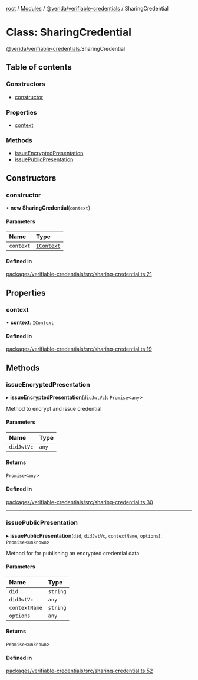 [root](../README.md) / [Modules](../modules.md) / [@verida/verifiable-credentials](../modules/verida_verifiable_credentials.md) / SharingCredential

# Class: SharingCredential

[@verida/verifiable-credentials](../modules/verida_verifiable_credentials.md).SharingCredential

## Table of contents

### Constructors

- [constructor](verida_verifiable_credentials.SharingCredential.md#constructor)

### Properties

- [context](verida_verifiable_credentials.SharingCredential.md#context)

### Methods

- [issueEncryptedPresentation](verida_verifiable_credentials.SharingCredential.md#issueencryptedpresentation)
- [issuePublicPresentation](verida_verifiable_credentials.SharingCredential.md#issuepublicpresentation)

## Constructors

### constructor

• **new SharingCredential**(`context`)

#### Parameters

| Name | Type |
| :------ | :------ |
| `context` | [`IContext`](../interfaces/verida_verifiable_credentials._internal_.IContext.md) |

#### Defined in

[packages/verifiable-credentials/src/sharing-credential.ts:21](https://github.com/verida/verida-js/blob/a690f60/packages/verifiable-credentials/src/sharing-credential.ts#L21)

## Properties

### context

• **context**: [`IContext`](../interfaces/verida_verifiable_credentials._internal_.IContext.md)

#### Defined in

[packages/verifiable-credentials/src/sharing-credential.ts:19](https://github.com/verida/verida-js/blob/a690f60/packages/verifiable-credentials/src/sharing-credential.ts#L19)

## Methods

### issueEncryptedPresentation

▸ **issueEncryptedPresentation**(`didJwtVc`): `Promise`<`any`\>

Method to encrypt and issue credential

#### Parameters

| Name | Type |
| :------ | :------ |
| `didJwtVc` | `any` |

#### Returns

`Promise`<`any`\>

#### Defined in

[packages/verifiable-credentials/src/sharing-credential.ts:30](https://github.com/verida/verida-js/blob/a690f60/packages/verifiable-credentials/src/sharing-credential.ts#L30)

___

### issuePublicPresentation

▸ **issuePublicPresentation**(`did`, `didJwtVc`, `contextName`, `options`): `Promise`<`unknown`\>

 Method for for publishing an encrypted credential data

#### Parameters

| Name | Type |
| :------ | :------ |
| `did` | `string` |
| `didJwtVc` | `any` |
| `contextName` | `string` |
| `options` | `any` |

#### Returns

`Promise`<`unknown`\>

#### Defined in

[packages/verifiable-credentials/src/sharing-credential.ts:52](https://github.com/verida/verida-js/blob/a690f60/packages/verifiable-credentials/src/sharing-credential.ts#L52)
